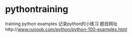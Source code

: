 # pythontraining
training python examples
记录python的小练习
题目网址http://www.runoob.com/python/python-100-examples.html

